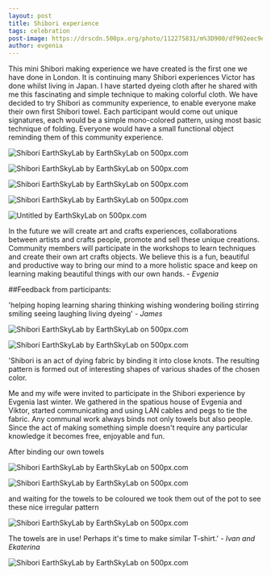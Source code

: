 ```yaml
---
layout: post
title: Shibori experience 
tags: celebration
post-image: https://drscdn.500px.org/photo/112275831/m%3D900/df902eec9e03fc140f156ced110abba9
author: evgenia
---
```


This mini Shibori making experience we have created is the first one we have done in London. It is continuing many Shibori experiences Victor has done whilst living in Japan. I have started dyeing cloth after he shared with me this fascinating and simple technique to making colorful cloth. We have decided to try Shibori as community experience, to enable everyone make their own first Shibori towel. Each participant would come out unique signatures, each would be a simple mono-colored pattern, using most basic technique of folding. Everyone would have a small functional object reminding them of this community experience. 

<div class='pixels-photo'>
  <p>
    <img src='https://drscdn.500px.org/photo/112275705/m%3D900/d0aeb0f2b4938f27c9e3664d8f2e2dfe' alt='Shibori EarthSkyLab by EarthSkyLab  on 500px.com'>
  </p>
  <a href='https://500px.com/photo/112275705/shibori-earthskylab-by-earthskylab-' alt='Shibori EarthSkyLab by EarthSkyLab  on 500px.com'></a>
</div>


<div class='pixels-photo'>
  <p>
    <img src='https://drscdn.500px.org/photo/112275697/m%3D900/cf7bd34526f284ff663a95f5521907bf' alt='Shibori EarthSkyLab by EarthSkyLab  on 500px.com'>
  </p>
  <a href='https://500px.com/photo/112275697/shibori-earthskylab-by-earthskylab-' alt='Shibori EarthSkyLab by EarthSkyLab  on 500px.com'></a>
</div>


<div class='pixels-photo'>
  <p>
    <img src='https://drscdn.500px.org/photo/112275797/m%3D900/a837e91a15fa1e777b24627c80d43db7' alt='Shibori EarthSkyLab by EarthSkyLab  on 500px.com'>
  </p>
  <a href='https://500px.com/photo/112275797/shibori-earthskylab-by-earthskylab-' alt='Shibori EarthSkyLab by EarthSkyLab  on 500px.com'></a>
</div>


<div class='pixels-photo'>
  <p>
    <img src='https://drscdn.500px.org/photo/112275703/m%3D900/252e615c5a13733a89fa0b1567ead933' alt='Shibori EarthSkyLab by EarthSkyLab  on 500px.com'>
  </p>
  <a href='https://500px.com/photo/112275703/shibori-earthskylab-by-earthskylab-' alt='Shibori EarthSkyLab by EarthSkyLab  on 500px.com'></a>
</div>


<div class='pixels-photo'>
  <p>
    <img src='https://drscdn.500px.org/photo/112275707/m%3D900/47fab3ae14d4fb0d4dca1fe0e3fa1e30' alt='Untitled by EarthSkyLab  on 500px.com'>
  </p>
  <a href='https://500px.com/photo/112275707/untitled-by-earthskylab-' alt='Untitled by EarthSkyLab  on 500px.com'></a>
</div>


In the future we will create art and crafts experiences, collaborations between artists and crafts people, promote and sell these unique creations. Community members will participate in the workshops to learn techniques and create their own art crafts objects. We believe this is a fun, beautiful and productive way to bring our mind to a more holistic space and keep on learning making beautiful things with our own hands. - *Evgenia*

##Feedback from participants:

'helping hoping learning sharing thinking wishing wondering boiling stirring smiling seeing laughing living dyeing' - *James*

<div class='pixels-photo'>
  <p>
    <img src='https://drscdn.500px.org/photo/112275695/m%3D900/c13cc7b4eb35c5bbb21a98f15946f654' alt='Shibori EarthSkyLab by EarthSkyLab  on 500px.com'>
  </p>
  <a href='https://500px.com/photo/112275695/shibori-earthskylab-by-earthskylab-' alt='Shibori EarthSkyLab by EarthSkyLab  on 500px.com'></a>
</div>


<div class='pixels-photo'>
  <p>
    <img src='https://drscdn.500px.org/photo/112275833/m%3D900/830c763c8052ce63d91531f6c06ce4ce' alt='Shibori EarthSkyLab by EarthSkyLab  on 500px.com'>
  </p>
  <a href='https://500px.com/photo/112275833/shibori-earthskylab-by-earthskylab-' alt='Shibori EarthSkyLab by EarthSkyLab  on 500px.com'></a>
</div>



'Shibori is an act of dying fabric by binding it into close knots. The resulting pattern is formed out of interesting shapes of various shades of the chosen color.

Me and my wife were invited to participate in the Shibori experience by Evgenia last winter. We gathered in the spatious house of Evgenia and Viktor, started communicating and using LAN cables and pegs to tie the fabric. Any communal work always binds not only towels but also people. Since the act of making something simple doesn't require any particular knowledge it becomes free, enjoyable and fun.

After binding our own towels
<div class='pixels-photo'>
  <p>
    <img src='https://drscdn.500px.org/photo/112275699/m%3D900/6da133809eddbaf5dac8cce91819875d' alt='Shibori EarthSkyLab by EarthSkyLab  on 500px.com'>
  </p>
  <a href='https://500px.com/photo/112275699/shibori-earthskylab-by-earthskylab-' alt='Shibori EarthSkyLab by EarthSkyLab  on 500px.com'></a>
</div>

<div class='pixels-photo'>
  <p>
    <img src='https://drscdn.500px.org/photo/112275701/m%3D900/c3e2b8edb0c44ad52cd5030643d66bc6' alt='Shibori EarthSkyLab by EarthSkyLab  on 500px.com'>
  </p>
  <a href='https://500px.com/photo/112275701/shibori-earthskylab-by-earthskylab-' alt='Shibori EarthSkyLab by EarthSkyLab  on 500px.com'></a>
</div>


and waiting for the towels to be coloured we took them out of the pot to see these nice irregular pattern

<div class='pixels-photo'>
  <p>
    <img src='https://drscdn.500px.org/photo/112275827/m%3D900/33b9ebc8fd47f0f32796866dcb59e0cd' alt='Shibori EarthSkyLab by EarthSkyLab  on 500px.com'>
  </p>
  <a href='https://500px.com/photo/112275827/shibori-earthskylab-by-earthskylab-' alt='Shibori EarthSkyLab by EarthSkyLab  on 500px.com'></a>
</div>

The towels are in use! Perhaps it's time to make similar T-shirt.' - *Ivan and Ekaterina*




<div class='pixels-photo'>
  <p>
    <img src='https://drscdn.500px.org/photo/112275843/m%3D900/6221b55674fc776d688fd8a29816caca' alt='Shibori EarthSkyLab by EarthSkyLab  on 500px.com'>
  </p>
  <a href='https://500px.com/photo/112275843/shibori-earthskylab-by-earthskylab-' alt='Shibori EarthSkyLab by EarthSkyLab  on 500px.com'></a>
</div>

<script type='text/javascript' src='https://500px.com/embed.js'></script>


